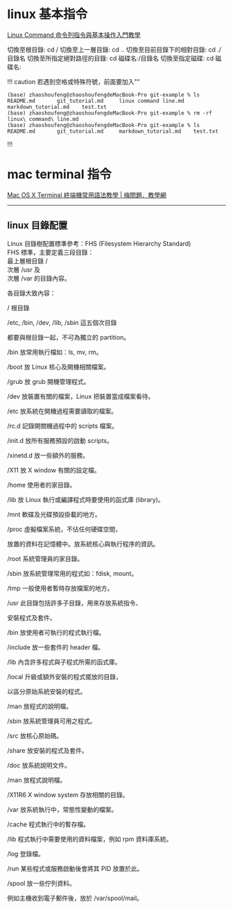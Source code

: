 # linux 基本指令
[Linux Command 命令列指令與基本操作入門教學](https://blog.techbridge.cc/2017/12/23/linux-commnd-line-tutorial/)

切換至根目錄: cd /
切換至上一層目錄: cd ..
切換至目前目錄下的相對目錄: cd ./目錄名
切換至所指定絕對路徑的目錄: cd 磁碟名:/目錄名
切換至指定磁碟: cd 磁碟名:

!!! caution
若遇到空格或特殊符號，前面要加入"\"
```
(base) zhaoshoufeng@zhaoshoufengdeMacBook-Pro git-example % ls
README.md		git_tutorial.md		linux command line.md	markdown_tutorial.md	test.txt
(base) zhaoshoufeng@zhaoshoufengdeMacBook-Pro git-example % rm -rf linux\ command\ line.md
(base) zhaoshoufeng@zhaoshoufengdeMacBook-Pro git-example % ls
README.md		git_tutorial.md		markdown_tutorial.md	test.txt
```
!!!

# mac terminal 指令
[Mac OS X Terminal 終端機常用語法教學 \| 梅問題．教學網](https://www.minwt.com/mac/14653.html)

***

## linux 目錄配置

Linux 目錄樹配置標準參考：FHS (Filesystem Hierarchy Standard)  
FHS 標準，主要定義三段目錄：  
最上層根目錄 /  
次層 /usr 及  
次層 /var 的目錄內容。 

各目錄大致內容：

/ 根目錄

/etc, /bin, /dev, /lib, /sbin 這五個次目錄

都要與根目錄一起，不可為獨立的 partition。

/bin 放常用執行檔如：ls, mv, rm。

/boot 放 Linux 核心及開機相關檔案。

/grub 放 grub 開機管理程式。

/dev 放裝置有關的檔案，Linux 把裝置當成檔案看待。

/etc 放系統在開機過程需要讀取的檔案。

/rc.d 記錄開關機過程中的 scripts 檔案。

/init.d 放所有服務預設的啟動 scripts。

/xinetd.d 放一些額外的服務。

/X11 放 X window 有關的設定檔。

/home 使用者的家目錄。

/lib 放 Linux 執行或編譯程式時要使用的函式庫 (library)。

/mnt 軟碟及光碟預設掛載的地方。

/proc 虛擬檔案系統，不佔任何硬碟空間，

放置的資料在記憶體中。放系統核心與執行程序的資訊。

/root 系統管理員的家目錄。

/sbin 放系統管理常用的程式如：fdisk, mount。

/tmp 一般使用者暫時存放檔案的地方。

/usr 此目錄包括許多子目錄，用來存放系統指令、

安裝程式及套件。

/bin 放使用者可執行的程式執行檔。

/include 放一些套件的 header 檔。

/lib 內含許多程式與子程式所需的函式庫。

/local 升級或額外安裝的程式擺放的目錄，

以區分原始系統安裝的程式。

/man 放程式的說明檔。

/sbin 放系統管理員可用之程式。

/src 放核心原始碼。

/share 放安裝的程式及套件。

/doc 放系統說明文件。

/man 放程式說明檔。

/X11R6 X window system 存放相關的目錄。

/var 放系統執行中，常態性變動的檔案。

/cache 程式執行中的暫存檔。

/lib 程式執行中需要使用的資料檔案，例如 rpm 資料庫系統。

/log 登錄檔。

/run 某些程式或服務啟動後會將其 PID 放置於此。

/spool 放一些佇列資料。

例如主機收到電子郵件後，放於 /var/spool/mail。



